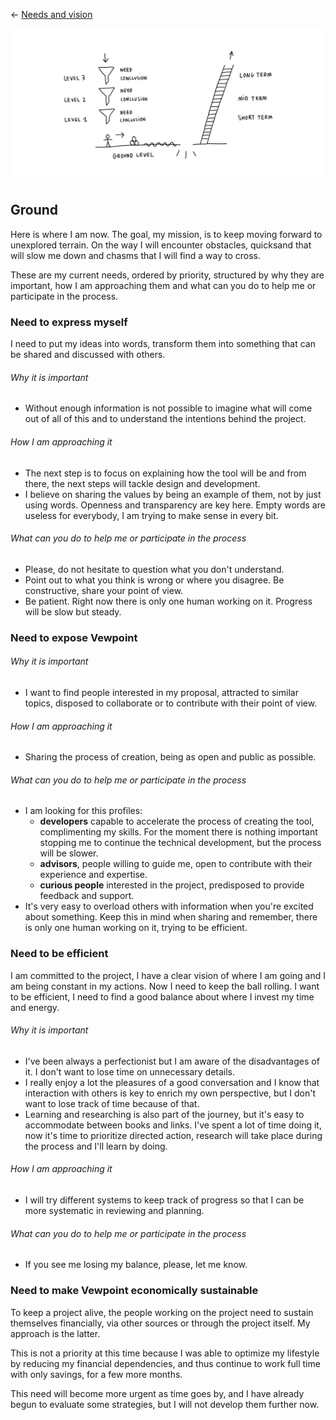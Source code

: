 ← [Needs and vision](needs-and-vision.md)

![map](needs-and-vision.jpg)

## Ground

Here is where I am now. The goal, my mission, is to keep moving forward to unexplored terrain. On the way I will encounter obstacles, quicksand that will slow me down and chasms that I will find a way to cross.

These are my current needs, ordered by priority, structured by why they are important, how I am approaching them and what can you do to help me or participate in the process. 

### Need to express myself

I need to put my ideas into words, transform them into something that can be shared and discussed with others.

###### Why it is important

- Without enough information is not possible to imagine what will come out of all of this and to understand the intentions behind the project.

###### How I am approaching it

- The next step is to focus on explaining how the tool will be and from there, the next steps will tackle design and development.
- I believe on sharing the values by being an example of them, not by just using words. Openness and transparency are key here. Empty words are useless for everybody, I am trying to make sense in every bit.

###### What can you do to help me or participate in the process

- Please, do not hesitate to question what you don't understand.
- Point out to what you think is wrong or where you disagree. Be constructive, share your point of view. 
- Be patient. Right now there is only one human working on it. Progress will be slow but steady.

### Need to expose Vewpoint

###### Why it is important

- I want to find people interested in my proposal, attracted to similar topics, disposed to collaborate or to contribute with their point of view.

###### How I am approaching it

- Sharing the process of creation, being as open and public as possible.

###### What can you do to help me or participate in the process

- I am looking for this profiles:
    - **developers** capable to accelerate the process of creating the tool, complimenting my skills. For the moment there is nothing important stopping me to continue the technical development, but the process will be slower.
    - **advisors**, people willing to guide me, open to contribute with their experience and expertise.
    - **curious people** interested in the project, predisposed to provide feedback and support.
- It's very easy to overload others with information when you're excited about something. Keep this in mind when sharing and remember, there is only one human working on it, trying to be efficient.

### Need to be efficient

I am committed to the project, I have a clear vision of where I am going and I am being constant in my actions. Now I need to keep the ball rolling. I want to be efficient, I need to find a good balance about where I invest my time and energy.

###### Why it is important 

- I've been always a perfectionist but I am aware of the disadvantages of it. I don't want to lose time on unnecessary details.
- I really enjoy a lot the pleasures of a good conversation and I know that interaction with others is key to enrich my own perspective, but I don't want to lose track of time because of that.
- Learning and researching is also part of the journey, but it's easy to accommodate between books and links. I've spent a lot of time doing it, now it's time to prioritize directed action, research will take place during the process and I'll learn by doing.

###### How I am approaching it

- I will try different systems to keep track of progress so that I can be more systematic in reviewing and planning.

###### What can you do to help me or participate in the process

- If you see me losing my balance, please, let me know.

### Need to make Vewpoint economically sustainable

To keep a project alive, the people working on the project need to sustain themselves financially, via other sources or through the project itself. My approach is the latter.

This is not a priority at this time because I was able to optimize my lifestyle by reducing my financial dependencies, and thus continue to work full time with only savings, for a few more months.

This need will become more urgent as time goes by, and I have already begun to evaluate some strategies, but I will not develop them further now.